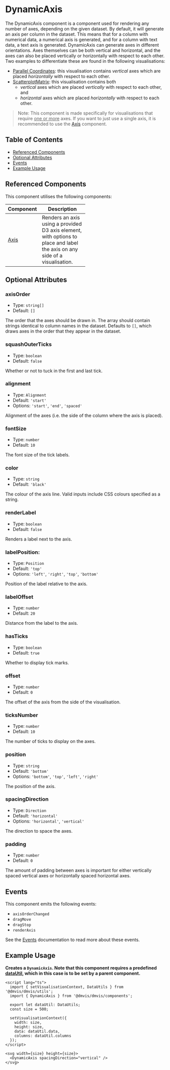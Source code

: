 # DynamicAxis

The DynamicAxis component is a component used for rendering any number of axes, depending on the given dataset.
By default, it will generate an axis per column in the dataset. This means that for a column with numerical data,
a numerical axis is generated, and for a column with text data, a text axis is generated.
DynamicAxis can generate axes in different orientations. Axes themselves can be both vertical and horizontal, and
the axes can also be placed vertically or horizontally with respect to each other. Two examples to differentiate these
are found in the following visualisations:

- [Parallel Coordinates](../visualisations/ParallelCoordinates.md): this visualisation contains _vertical_ axes which are placed _horizontally_ with respect to each other.
- [ScatterplotMatrix](../visualisations/ScatterplotMatrix.md): this visualisation contains both
  - _vertical_ axes which are placed _vertically_ with respect to each other, and
  - _horizontal_ axes which are placed _horizontally_ with respect to each other.

> Note: This component is made specifically for visualisations that require <u>one or more</u> axes. If you want to just use a single axis, it is recommended to use the [Axis](../components/Axis.md) component.

## Table of Contents

- [Referenced Components](#referenced-components)
- [Optional Attributes](#optional-attributes)
- [Events](#events)
- [Example Usage](#example-usage)

## Referenced Components

This component utilises the following components:

<table style="width: 50%">
  <thead>
    <tr>
      <th style="width: 20%;">Component</th>
      <th style="width: 80%;">Description</th>
    </tr>
  </thead>
  <tbody>
    <tr>
      <td><a href="#/components/Axis.md">Axis</a></td>
      <td>Renders an axis using a provided D3 axis element, with options to place and label the axis on any side of a visualisation.</td>
    </tr>
  </tbody>
</table>

## Optional Attributes

### axisOrder

- Type: `string[]`
- Default: `[]`

The order that the axes should be drawn in. The array should contain strings identical to column names in the dataset. Defaults to `[]`, which draws axes in the order that they appear in the dataset.

### squashOuterTicks

- Type: `boolean`
- Default: `false`

Whether or not to tuck in the first and last tick.

### alignment

- Type: `Alignment`
- Default: `'start'`
- Options: `'start'`, `'end'`, `'spaced'`

Alignment of the axes (i.e. the side of the column where the axis is placed).

### fontSize

- Type: `number`
- Default: `10`

The font size of the tick labels.

### color

- Type: `string`
- Default: `'black'`

The colour of the axis line. Valid inputs include CSS colours specified as a string.

### renderLabel

- Type: `boolean`
- Default: `false`

Renders a label next to the axis.

### labelPosition:

- Type: `Position`
- Default: `'top'`
- Options: `'left'`, `'right'`, `'top'`, `'bottom'`

Position of the label relative to the axis.

### labelOffset

- Type: `number`
- Default: `20`

Distance from the label to the axis.

### hasTicks

- Type: `boolean`
- Default: `true`

Whether to display tick marks.

### offset

- Type: `number`
- Default: `0`

The offset of the axis from the side of the visualisation.

### ticksNumber

- Type: `number`
- Default: `10`

The number of ticks to display on the axes.

### position

- Type: `string`
- Default: `'bottom'`
- Options: `'bottom'`, `'top'`, `'left'`, `'right'`

The position of the axis.

### spacingDirection

- Type: `Direction`
- Default: `'horizontal'`
- Options: `'horizontal'`, `'vertical'`

The direction to space the axes.

### padding

- Type: `number`
- Default: `0`

The amount of padding between axes is important for either vertically spaced vertical axes or horizontally spaced horizontal axes.

## Events

This component emits the following events:

- `axisOrderChanged`
- `dragMove`
- `dragStop`
- `renderAxis`

See the [Events](../utils/Events.md) documentation to read more about these events.

## Example Usage

<b>Creates a `DynamicAxis`. Note that this component requires a predefined [dataUtil](../utils/DataUtils), which in this case is to be set by a parent component.</b>

```svelte
<script lang="ts">
  import { setVisualisationContext, DataUtils } from '@dmvis/dmvis/utils';
  import { DynamicAxis } from '@dmvis/dmvis/components';

  export let dataUtil: DataUtils;
  const size = 500;

  setVisualisationContext({
    width: size,
    height: size,
    data: dataUtil.data,
    columns: dataUtil.columns
  });
</script>

<svg width={size} height={size}>
  <DynamicAxis spacingDirection="vertical" />
</svg>
```

